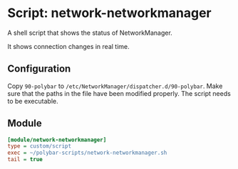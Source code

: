 # Script: network-networkmanager

A shell script that shows the status of NetworkManager.

It shows connection changes in real time.


## Configuration

Copy `90-polybar` to `/etc/NetworkManager/dispatcher.d/90-polybar`. Make sure that the paths in the file have been modified properly. The script needs to be executable.


## Module

```ini
[module/network-networkmanager]
type = custom/script
exec = ~/polybar-scripts/network-networkmanager.sh
tail = true
```
